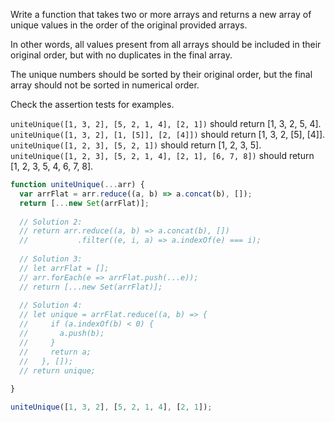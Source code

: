 Write a function that takes two or more arrays and returns a new array of unique values in the order of the original provided arrays.

In other words, all values present from all arrays should be included in their original order, but with no duplicates in the final array.

The unique numbers should be sorted by their original order, but the final array should not be sorted in numerical order.

Check the assertion tests for examples.

`uniteUnique([1, 3, 2], [5, 2, 1, 4], [2, 1])` should return [1, 3, 2, 5, 4].
`uniteUnique([1, 3, 2], [1, [5]], [2, [4]])` should return [1, 3, 2, [5], [4]].
`uniteUnique([1, 2, 3], [5, 2, 1])` should return [1, 2, 3, 5].
`uniteUnique([1, 2, 3], [5, 2, 1, 4], [2, 1], [6, 7, 8])` should return [1, 2, 3, 5, 4, 6, 7, 8].


```js
function uniteUnique(...arr) {
  var arrFlat = arr.reduce((a, b) => a.concat(b), []);
  return [...new Set(arrFlat)];
  
  // Solution 2: 
  // return arr.reduce((a, b) => a.concat(b), [])
  //           .filter((e, i, a) => a.indexOf(e) === i);
  
  // Solution 3:
  // let arrFlat = [];
  // arr.forEach(e => arrFlat.push(...e));
  // return [...new Set(arrFlat)];
  
  // Solution 4:
  // let unique = arrFlat.reduce((a, b) => {
  //     if (a.indexOf(b) < 0) {
  //       a.push(b);
  //     }
  //     return a;
  //   }, []);
  // return unique;
  
}

uniteUnique([1, 3, 2], [5, 2, 1, 4], [2, 1]);
```